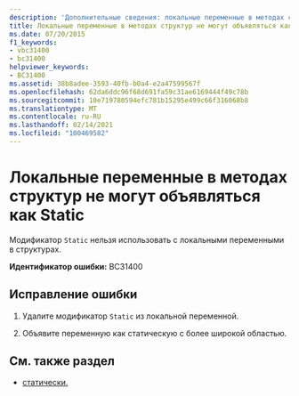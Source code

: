 ```yaml
---
description: 'Дополнительные сведения: локальные переменные в методах структур не могут объявляться как "static"'
title: Локальные переменные в методах структур не могут объявляться как Static
ms.date: 07/20/2015
f1_keywords:
- vbc31400
- bc31400
helpviewer_keywords:
- BC31400
ms.assetid: 38b8adee-3593-40fb-b0a4-e2a47599567f
ms.openlocfilehash: 62da6ddc96f68d691fa59c31ae6169444f49c78b
ms.sourcegitcommit: 10e719780594efc781b15295e499c66f316068b8
ms.translationtype: MT
ms.contentlocale: ru-RU
ms.lasthandoff: 02/14/2021
ms.locfileid: "100469582"
---
```

# <a name="local-variables-within-methods-of-structures-cannot-be-declared-static"></a>Локальные переменные в методах структур не могут объявляться как Static

Модификатор `Static` нельзя использовать с локальными переменными в структурах.  
  
 **Идентификатор ошибки:** BC31400  
  
## <a name="to-correct-this-error"></a>Исправление ошибки  
  
1. Удалите модификатор `Static` из локальной переменной.  
  
2. Объявите переменную как статическую с более широкой областью.  
  
## <a name="see-also"></a>См. также раздел

- [статически.](../language-reference/modifiers/static.md)
